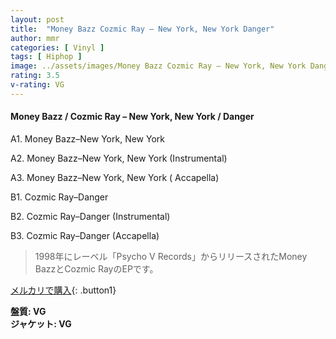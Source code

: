 ```yaml
---
layout: post
title:  "Money Bazz Cozmic Ray – New York, New York Danger"
author: mmr
categories: [ Vinyl ]
tags: [ Hiphop ]
image: ../assets/images/Money Bazz Cozmic Ray – New York, New York Danger.jpg
rating: 3.5
v-rating: VG
---
```


#### Money Bazz / Cozmic Ray – New York, New York / Danger

A1. Money Bazz–New York, New York

A2. Money Bazz–New York, New York (Instrumental)

A3. Money Bazz–New York, New York ( Accapella)

B1. Cozmic Ray–Danger

B2. Cozmic Ray–Danger (Instrumental)

B3. Cozmic Ray–Danger (Accapella)

> 1998年にレーベル「Psycho V Records」からリリースされたMoney BazzとCozmic RayのEPです。

[メルカリで購入](https://jp.mercari.com/item/m18868269557){: .button1}

<div class="mt-4 mb-4 d-flex align-items-center">
<strong class="mr-1">盤質: VG</strong>
</div>
<div class="mt-4 mb-4 d-flex align-items-center">
<strong class="mr-1">ジャケット: VG</strong>
</div>
